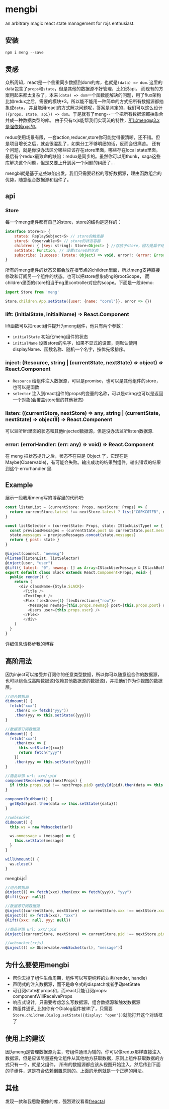 # mengbi

an arbitrary magic react state management for rxjs enthusiast.

## 安装

```js
npm i meng --save
```

## 灵感

众所周知，react是一个侧重同步数据到dom的库，也就是`(data) => dom`. 这里的data包含了`props`和`state`，但是其他的数据源不好管理，比如说api。
而现有的方案用起来都太复杂了，本来`(data) => dom`一个函数能解决的问题，用了flux架构比如redux之后，需要的模块*3。所以能不能用一种简单的方式把所有数据源都抽象成`data`，
并且能用react的方式解决问题呢，答案是肯定的，我们可以这么设计`({props, state, api}) => dom`。于是就有了meng--一个把所有数据源都抽象合并成一种数据类型的库。
由于只有rxjs能帮我们实现流的特性，所以meng@3.x是强依赖rxjs的。

redux使用场景有限，一套action,reducer,store你可能觉得很清晰，还不错。但是项目增长之后，就会很混乱了，如果分工不够明细的话，反而会很痛苦。
还有个问题，就是你没办法区分哪些应该存在store里面，哪些存在local state里面。
最后有个redux最致命的缺陷：redux是同步的。虽然你可以用thunk，saga这些库解决这个问题，但是又要上升到另一个问题的纠纷了...

mengbi就是基于这些缺陷出发，我们只需要轻松的写好数据源，理由函数组合的优势，随意组合数据源和组件了。

## api

### Store

每一个meng组件都有自己的store，store的结构是这样的：

```js
interface Store<S> {
    state$: ReplaySubject<S> // store的触发器
    store$: Observable<S> // store的状态容器
    children: { [key: string]: Store<Object> } //存放子store，因为是扁平结构，所以只有根store的children才有子节点
    setState: Function, // 设置store$的状态
    subscribe: (success: (state: Object) => void, error?: (error: Error) => void, complete?: () => void) => Subscription // 订阅store$
}
```

所有的meng组件的状态又都会放在根节点的children里面，所以meng支持直接修改和订阅另一个组件的状态。也可以把store想象成ng的rootScope，
而children里面的store相当于ng里controller对应的scope。下面是一段demo:

```js
import Store from 'meng'

Store.children.App.setState({user: {name: "corol"}}, error => {})
```

### lift: (initialState, initialName) => React.Component

lift函数可以把react组件提升为meng组件，他只有两个参数：

+ `initialState` 初始化meng组件的状态
+ `initialName` 设置store的名字，如果不显式的设置，则默认使用displayName、函数名称、随机一个名字，按优先级排序。

### inject: (Resource, string | (currentState, nextState) => object) => React.Component

+ `Resource` 给组件注入数据源，可以是promise，也可以是其他组件的store，也可以是函数
+ `selector` 注入到react组件的props的变量的名称，可以是stirng也可以是返回一个对象(会覆盖store里的其他状态)

### listen: ((currentStore, nextStore) => any, string | (currentState, nextState) => objectÏÏ) => React.Component

可以监听lift里面的状态和其他injected数据源，但是没办法监听listen数据源.

### error: (errorHandler: (err: any) => void) => React.Component

在 meng 把状态提升之后，状态不在只是 Object 了，它现在是 Maybe(Observable)，有可能会失败。输出成功的结果到组件，输出错误的结果到这个 errorhandler 里.

## Example

展示一段我用meng写的博客里的代码吧:

```js
const listenList = (currentStore: Props, nextStore: Props) => {
  return currentStore.latest !== nextStore.latest ? list("C0PKC07FB", nextStore.latest) : null
}

const listSelector = (currentState: Props, state: ISlackListType) => {
  const previousMessages = (currentState.post && currentState.post.messages) || []
  state.messages = previousMessages.concat(state.messages)
  return { post: state }
}

@inject(connect, "newmsg")
@listen(listenList, listSelector)
@inject(user, "user")
@lift({ latest: "0", newmsg: [] as Array<ISlackUserMessage & ISlackBotMessage> }, "Slack")
export default class Slack extends React.Component<Props, void> {
  public render() {
    return (
      <div className={Style.SLACK}>
        <Title />
        <TextInput />
        <Flex flexGrow={1} flexDirection={"row"}>
          <Messages newmsg={this.props.newmsg} post={this.props.post} user={this.props.user} latest={this.props.latest} />
          <Users user={this.props.user} />
        </Flex>
        </div>
    )
  }
}
```

详细信息请移步我的[博客](https://github.com/huangbinjie/blog/tree/master/web/static/app)

## 高阶用法

因为inject可以接受并订阅你的任意类型数据，所以你可以随意组合你的数据源，也可以组合成高阶数据源(依赖其他数据源的数据源)，并把他们作为你视图的数据层。

```js
//组合数据源
didmount() {
  fetch("xxx")
    .then(x => fetch("yyy"))
    .then(yyy => this.setState({yyy}))
}

//数据源订阅数据源
didmount() {
  fetch("xxx")
    .then(xxx => {
      this.setState({xxx})
      return fetch("yyy")
    })
    .then(yyy => this.setState({yyy}))
}

//商品详情 url: xxx/:pid
componentReceiveProps(nextProps) {
  if (this.props.pid !== nextProps.pid) getById(pid).then(data => this.setState({data}))
}

componentDidMount() {
  getById(pid).then(data => this.setState({data}))
}

//websocket
didmount() {
  this.ws = new Websocket(url)

  ws.onmessage = (message) => {
    this.setState(message)
  }
}

willUnmount() {
  ws.close()
}
```

mengbi.jsÏ

```js
//组合数据源
@inject(() => fetch(xxx).then(xxx => fetch(yyy)), "yyy")
@lift({yyy: null})

//数据源订阅数据源
@inject((currentStore, nextStore) => currentStore.xxx !== nextStore.xxx ? fetch(yyy) : null, "yyy")
@inject(() => fetch(xxx), "xxx")
@lift({xxx: null, yyy: null})

//商品详情 url: xxx/:pid
@inject((currentStore, nextStore) => currentStore.pid !== nextStore.pid ? getById(nextStore.pid) : null, "data")

//websocket(rxjs)
@inject(() => Observable.webSocket(url), "message")Ï
```

## 为什么要使用mengbi

+ 帮你去掉了组件生命周期，组件可以写更纯粹的业务(render, handle)
+ 声明式的注入数据源，而不是命令式的dispatch或者手动setState
+ 可订阅state和props和，而react只能订阅props: componentWillReceiveProps
+ 响应式设计，只需要考虑怎么写数据源，组合数据源和触发数据源
+ 跨组件通讯, 比如你有个Dialog组件被lift了，只需要`Store.children.Dialog.setState({display: "open"})`就能打开这个对话框了

## 使用上的建议

因为meng是管理数据源为主，夸组件通讯为辅的。你可以像redux那样直接注入数据源，但是应该尽量避免让组件从其他地方获取数据，原则上组件获取数据的方式只有一个，就是父组件，
所有的数据源都应该从视图开始注入，然后传到下面的子组件，这是符合依赖倒置原则的。上面的示例就是一个正确的用法。

## 其他

发现一款和我思路很像的库，强烈建议看看[freactal](https://github.com/FormidableLabs/freactal)